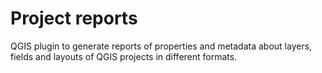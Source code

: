 # Project reports

QGIS plugin to generate reports of properties and metadata about layers, fields and layouts of QGIS projects in different formats.
